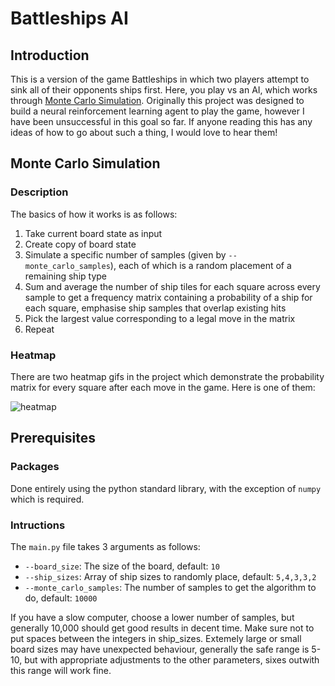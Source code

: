 # Battleships AI

## Introduction

This is a version of the game Battleships in which two players attempt to sink all of their opponents ships first. 
Here, you play vs an AI, which works through [Monte Carlo Simulation](https://en.wikipedia.org/wiki/Monte_Carlo_method). 
Originally this project was designed to build a neural reinforcement learning agent to play the game, however I have been
unsuccessful in this goal so far. If anyone reading this has any ideas of how to go about such a thing, I would love to hear them!

## Monte Carlo Simulation

### Description

The basics of how it works is as follows:

1. Take current board state as input
2. Create copy of board state
3. Simulate a specific number of samples (given by `--monte_carlo_samples`), each of which is a random placement of a remaining ship type
4. Sum and average the number of ship tiles for each square across every sample to get a frequency matrix containing a probability of a ship for each square, emphasise ship samples that overlap existing hits
5. Pick the largest value corresponding to a legal move in the matrix
6. Repeat

### Heatmap

There are two heatmap gifs in the project which demonstrate the probability matrix for every square after each move in the game. Here is one of them:

![heatmap](https://github.com/DataSnaek/battleships_ai/blob/master/heatmap_gifs/battleships_2.gif)

## Prerequisites

### Packages

Done entirely using the python standard library, with the exception of `numpy` which is required.

### Intructions

The `main.py` file takes 3 arguments as follows:

* `--board_size`: The size of the board, default: `10`
* `--ship_sizes`: Array of ship sizes to randomly place, default: `5,4,3,3,2`
* `--monte_carlo_samples`: The number of samples to get the algorithm to do, default: `10000`

If you have a slow computer, choose a lower number of samples, but generally 10,000 should get good results in decent time. 
Make sure not to put spaces between the integers in ship_sizes. 
Extemely large or small board sizes may have unexpected behaviour, generally the safe range is 5-10, but with appropriate adjustments to the other parameters, sixes outwith this range will work fine.
